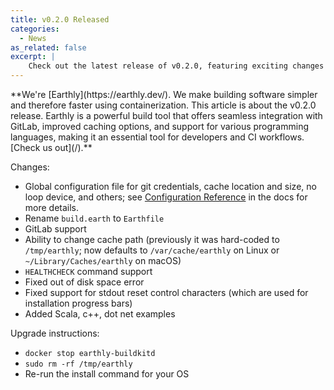 ```yaml
---
title: v0.2.0 Released
categories:
  - News
as_related: false
excerpt: |
    Check out the latest release of v0.2.0, featuring exciting changes like a global configuration file, GitLab support, and examples in Scala, C++, and .NET. Upgrade now to discover the improved features and fixes in this markdown post.
---
```

<!--sgpt-->**We're [Earthly](https://earthly.dev/). We make building software simpler and therefore faster using containerization. This article is about the v0.2.0 release. Earthly is a powerful build tool that offers seamless integration with GitLab, improved caching options, and support for various programming languages, making it an essential tool for developers and CI workflows. [Check us out](/).**

Changes:

- Global configuration file for git credentials, cache location and size, no loop device, and others; see [Configuration Reference](https://docs.earthly.dev/earth-config) in the docs for more details.
- Rename `build.earth` to `Earthfile`
- GitLab support
- Ability to change cache path (previously it was hard-coded to `/tmp/earthly`; now defaults to `/var/cache/earthly` on Linux or `~/Library/Caches/earthly` on macOS)
- `HEALTHCHECK` command support
- Fixed out of disk space error
- Fixed support for stdout reset control characters (which are used for installation progress bars)
- Added Scala, c++, dot net examples

Upgrade instructions:

- `docker stop earthly-buildkitd`
- `sudo rm -rf /tmp/earthly`
- Re-run the install command for your OS